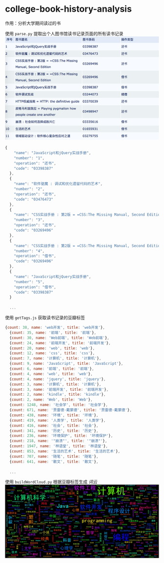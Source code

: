 # college-book-history-analysis
作用：分析大学期间读过的书

使用 `parse.py` 提取出个人图书馆读书记录页面的所有读书记录
![借书记录片段](read_history_files/read-history-example.png)
```javascript
{
    "name": "JavaScript和jQuery实战手册",
    "number": "1",
    "operation": "还书",
    "code": "03398387"
  },
  {
    "name": "软件驱魔 : 调试和优化遗留代码的艺术",
    "number": "2",
    "operation": "还书",
    "code": "03476473"
  },
  {
    "name": "CSS实战手册 : 第2版 = =CSS:The Missing Manual, Second Edition",
    "number": "3",
    "operation": "还书",
    "code": "03269496"
  },
  {
    "name": "CSS实战手册 : 第2版 = =CSS:The Missing Manual, Second Edition",
    "number": "4",
    "operation": "借书",
    "code": "03269496"
  },
  {
    "name": "JavaScript和jQuery实战手册",
    "number": "5",
    "operation": "借书",
    "code": "03398387"
  }
  
  ...
```

使用 `getTags.js` 获取读书记录的豆瓣标签

```javascript
{count: 38, name: 'web开发', title: 'web开发'},
  {count: 35, name: '前端', title: '前端'},
  {count: 30, name: 'Web前端', title: 'Web前端'},
  {count: 24, name: '前端开发', title: '前端开发'},
  {count: 20, name: 'web', title: 'web'},
  {count: 12, name: 'css', title: 'css'},
  {count: 7, name: '计算机', title: '计算机'},
  {count: 9, name: 'JavaScript', title: 'JavaScript'},
  {count: 6, name: '前端', title: '前端'},
  {count: 4, name: 'web', title: 'web'},
  {count: 4, name: 'jquery', title: 'jquery'},
  {count: 3, name: '计算机', title: '计算机'},
  {count: 3, name: '前端开发', title: '前端开发'},
  {count: 2, name: 'kindle', title: 'kindle'},
  {count: 2, name: 'Web', title: 'Web'},
  {count: 1248, name: '社会学', title: '社会学'},
  {count: 671, name: '贾雷德·戴蒙德', title: '贾雷德·戴蒙德'},
  {count: 438, name: '环境', title: '环境'},
  {count: 419, name: '人类学', title: '人类学'},
  {count: 416, name: '社会', title: '社会'},
  {count: 341, name: '历史', title: '历史'},
  {count: 236, name: '环境保护', title: '环境保护'},
  {count: 218, name: '"崩溃"', title: '"崩溃"'},
  {count: 1947, name: '林语堂', title: '林语堂'},
  {count: 853, name: '生活的艺术', title: '生活的艺术'},
  {count: 707, name: '随笔', title: '随笔'},
  {count: 641, name: '散文', title: '散文'},
  
  ...
```

使用 `buildWordCloud.py` 根据豆瓣标签生成 *词云* 
![my-book-history-in-collage-word-cloud.jpg](analysis-result/my-book-history-in-collage-word-cloud.jpg)